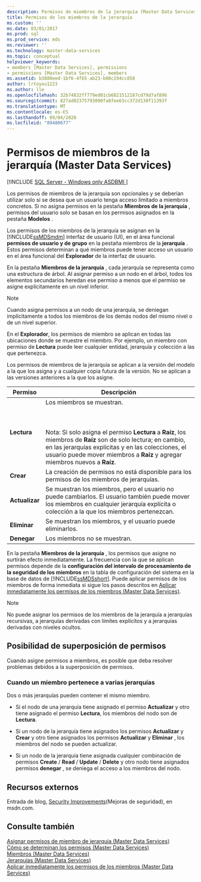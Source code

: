 ```yaml
---
description: Permisos de miembros de la jerarquía (Master Data Services)
title: Permisos de los miembros de la jerarquía
ms.custom: ''
ms.date: 03/01/2017
ms.prod: sql
ms.prod_service: mds
ms.reviewer: ''
ms.technology: master-data-services
ms.topic: conceptual
helpviewer_keywords:
- members [Master Data Services], permissions
- permissions [Master Data Services], members
ms.assetid: b3880eed-1bf6-4f65-ab23-b08c194cc858
author: lrtoyou1223
ms.author: lle
ms.openlocfilehash: 32b74832ff779ed01cb6821512187cd79d7af896
ms.sourcegitcommit: 827ad02375793090fa8fee63cc372d130f11393f
ms.translationtype: MT
ms.contentlocale: es-ES
ms.lasthandoff: 09/04/2020
ms.locfileid: "89480677"
---
```

# <a name="hierarchy-member-permissions-master-data-services"></a>Permisos de miembros de la jerarquía (Master Data Services)

[!INCLUDE [SQL Server - Windows only ASDBMI  ](../includes/applies-to-version/sql-windows-only-asdbmi.md)]

  Los permisos de miembros de la jerarquía son opcionales y se deberían utilizar solo si se desea que un usuario tenga acceso limitado a miembros concretos. Si no asigna permisos en la pestaña **Miembros de la jerarquía** ,  permisos del usuario solo se basan en los permisos asignados en la pestaña **Modelos** .  
  
 Los permisos de los miembros de la jerarquía se asignan en la [!INCLUDE[ssMDSmdm](../includes/ssmdsmdm-md.md)] interfaz de usuario (UI), en el área funcional **permisos de usuario y de grupo** en la pestaña miembros de la **jerarquía** . Estos permisos determinan a qué miembros puede tener acceso un usuario en el área funcional del **Explorador** de la interfaz de usuario.  
  
 En la pestaña **Miembros de la jerarquía** , cada jerarquía se representa como una estructura de árbol. Al asignar permiso a un nodo en el árbol, todos los elementos secundarios heredan ese permiso a menos que el permiso se asigne explícitamente en un nivel inferior.  
  
> [!NOTE]  
>  Cuando asigna permisos a un nodo de una jerarquía, se deniegan implícitamente a todos los miembros de los demás nodos del mismo nivel o de un nivel superior.  
  
 En el **Explorador**, los permisos de miembro se aplican en todas las ubicaciones donde se muestre el miembro. Por ejemplo, un miembro con permiso de **Lectura** puede leer cualquier entidad, jerarquía y colección a las que pertenezca.  
  
 Los permisos de miembros de la jerarquía se aplican a la versión del modelo a la que los asigna y a cualquier copia futura de la versión. No se aplican a las versiones anteriores a la que los asigne.  
  
|Permiso|Descripción|  
|----------------|-----------------|  
|**Lectura**|Los miembros se muestran.<br /><br /> <br /><br /> Nota: Si solo asigna el permiso **Lectura** a **Raíz**, los miembros de **Raíz** son de solo lectura; en cambio, en las jerarquías explícitas y en las colecciones, el usuario puede mover miembros a **Raíz** y agregar miembros nuevos a **Raíz**.|  
|**Crear**|La creación de permisos no está disponible para los permisos de los miembros de jerarquías.|  
|**Actualizar**|Se muestran los miembros, pero el usuario no puede cambiarlos. El usuario también puede mover los miembros en cualquier jerarquía explícita o colección a la que los miembros pertenezcan.|  
|**Eliminar**|Se muestran los miembros, y el usuario puede eliminarlos.|  
|**Denegar**|Los miembros no se muestran.|  
  
 En la pestaña **Miembros de la jerarquía** , los permisos que asigne no surtirán efecto inmediatamente. La frecuencia con la que se aplican permisos depende de la **configuración del intervalo de procesamiento de la seguridad de los miembros** en la tabla de configuración del sistema en la base de datos de [!INCLUDE[ssMDSshort](../includes/ssmdsshort-md.md)]. Puede aplicar permisos de los miembros de forma inmediata si sigue los pasos descritos en [Aplicar inmediatamente los permisos de los miembros &#40;Master Data Services&#41;](../master-data-services/immediately-apply-member-permissions-master-data-services.md).  
  
> [!NOTE]  
>  No puede asignar los permisos de los miembros de la jerarquía a jerarquías recursivas, a jerarquías derivadas con límites explícitos y a jerarquías derivadas con niveles ocultos.  
  
## <a name="possible-overlapping-permissions"></a>Posibilidad de superposición de permisos  
 Cuando asigne permisos a miembros, es posible que deba resolver problemas debidos a la superposición de permisos.  
  
### <a name="when-a-member-belongs-to-multiple-hierarchies"></a>Cuando un miembro pertenece a varias jerarquías  
 Dos o más jerarquías pueden contener el mismo miembro.  
  
-   Si el nodo de una jerarquía tiene asignado el permiso **Actualizar** y otro tiene asignado el permiso **Lectura**, los miembros del nodo son de **Lectura**.  
  
-   Si un nodo de la jerarquía tiene asignados los permisos **Actualizar** y **Crear** y otro tiene asignados los permisos **Actualizar** y **Eliminar** , los miembros del nodo se pueden actualizar.  
  
-   Si un nodo de la jerarquía tiene asignada cualquier combinación de permisos **Create** / **Read** / **Update** / **Delete** y otro nodo tiene asignados permisos **denegar** , se deniega el acceso a los miembros del nodo.  
  
## <a name="external-resources"></a>Recursos externos  
 Entrada de blog, [Security Improvements](https://docs.microsoft.com/archive/blogs/e7/improvements-to-autoplay)(Mejoras de seguridad), en msdn.com.  
  
## <a name="see-also"></a>Consulte también  
 [Asignar permisos de miembro de jerarquía &#40;Master Data Services&#41;](../master-data-services/assign-hierarchy-member-permissions-master-data-services.md)   
 [Cómo se determinan los permisos &#40;Master Data Services&#41;](../master-data-services/how-permissions-are-determined-master-data-services.md)   
 [Miembros &#40;Master Data Services&#41;](../master-data-services/members-master-data-services.md)   
 [Jerarquías &#40;Master Data Services&#41;](../master-data-services/hierarchies-master-data-services.md)   
 [Aplicar inmediatamente los permisos de los miembros &#40;Master Data Services&#41;](../master-data-services/immediately-apply-member-permissions-master-data-services.md)  
  
  
